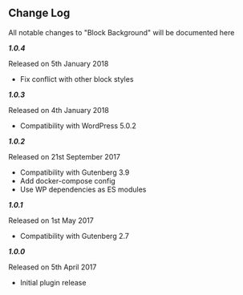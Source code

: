**Change Log**
--------------

All notable changes to "Block Background" will be documented here

***1.0.4***

Released on 5th January 2018
 - Fix conflict with other block styles

***1.0.3***

Released on 4th January 2018
 - Compatibility with WordPress 5.0.2

***1.0.2***

Released on 21st September 2017
 - Compatibility with Gutenberg 3.9
 - Add docker-compose config
 - Use WP dependencies as ES modules

***1.0.1***

Released on 1st May 2017

 - Compatibility with Gutenberg 2.7

***1.0.0***

Released on 5th April 2017

 - Initial plugin release
